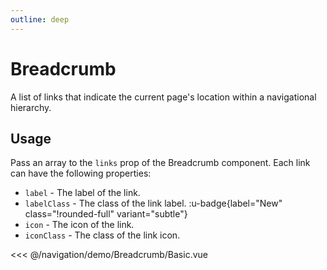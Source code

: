 ```yaml
---
outline: deep
---
```


<script setup>
import Basic from './demo/Breadcrumb/Basic.vue';
</script>

# Breadcrumb

A list of links that indicate the current page's location within a navigational hierarchy.

## Usage

Pass an array to the `links` prop of the Breadcrumb component. Each link can have the following properties:

- `label` - The label of the link.
- `labelClass` - The class of the link label. :u-badge{label="New" class="!rounded-full" variant="subtle"}
- `icon` - The icon of the link.
- `iconClass` - The class of the link icon.

<DemoContainer>
<Basic />
</DemoContainer>

<<< @/navigation/demo/Breadcrumb/Basic.vue